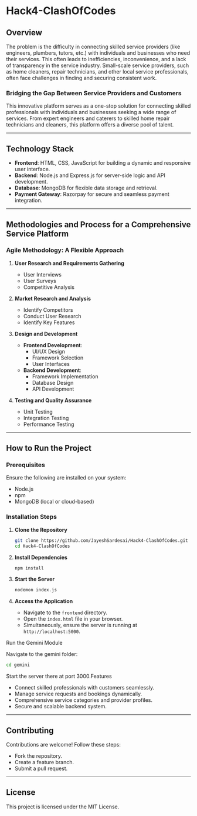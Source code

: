 # Hack4-ClashOfCodes

## Overview

The problem is the difficulty in connecting skilled service providers (like engineers, plumbers, tutors, etc.) with individuals and businesses who need their services. This often leads to inefficiencies, inconvenience, and a lack of transparency in the service industry. Small-scale service providers, such as home cleaners, repair technicians, and other local service professionals, often face challenges in finding and securing consistent work.

### Bridging the Gap Between Service Providers and Customers

This innovative platform serves as a one-stop solution for connecting skilled professionals with individuals and businesses seeking a wide range of services. From expert engineers and caterers to skilled home repair technicians and cleaners, this platform offers a diverse pool of talent.

---

## Technology Stack

- **Frontend**: HTML, CSS, JavaScript for building a dynamic and responsive user interface.
- **Backend**: Node.js and Express.js for server-side logic and API development.
- **Database**: MongoDB for flexible data storage and retrieval.
- **Payment Gateway**: Razorpay for secure and seamless payment integration.

---

## Methodologies and Process for a Comprehensive Service Platform

### Agile Methodology: A Flexible Approach

1. **User Research and Requirements Gathering**

   - User Interviews
   - User Surveys
   - Competitive Analysis

2. **Market Research and Analysis**

   - Identify Competitors
   - Conduct User Research
   - Identify Key Features

3. **Design and Development**

   - **Frontend Development**:
     - UI/UX Design
     - Framework Selection
     - User Interfaces
   - **Backend Development**:
     - Framework Implementation
     - Database Design
     - API Development

4. **Testing and Quality Assurance**

   - Unit Testing
   - Integration Testing
   - Performance Testing

---

## How to Run the Project

### Prerequisites

Ensure the following are installed on your system:

- Node.js
- npm
- MongoDB (local or cloud-based)

### Installation Steps

1. **Clone the Repository**

   ```bash
   git clone https://github.com/JayeshSardesai/Hack4-ClashOfCodes.git
   cd Hack4-ClashOfCodes
   ```

2. **Install Dependencies**

   ```bash
   npm install
   ```

4. **Start the Server**

   ```bash
   nodemon index.js
   ```

5. **Access the Application**

   - Navigate to the `frontend` directory.
   - Open the `index.html` file in your browser.
   - Simultaneously, ensure the server is running at `http://localhost:5000`.

Run the Gemini Module



Navigate to the gemini folder:

```bash
cd gemini
```

Start the server there at port 3000.Features

- Connect skilled professionals with customers seamlessly.
- Manage service requests and bookings dynamically.
- Comprehensive service categories and provider profiles.
- Secure and scalable backend system.

---

## Contributing

Contributions are welcome! Follow these steps:

- Fork the repository.
- Create a feature branch.
- Submit a pull request.

---

## License

This project is licensed under the MIT License.


